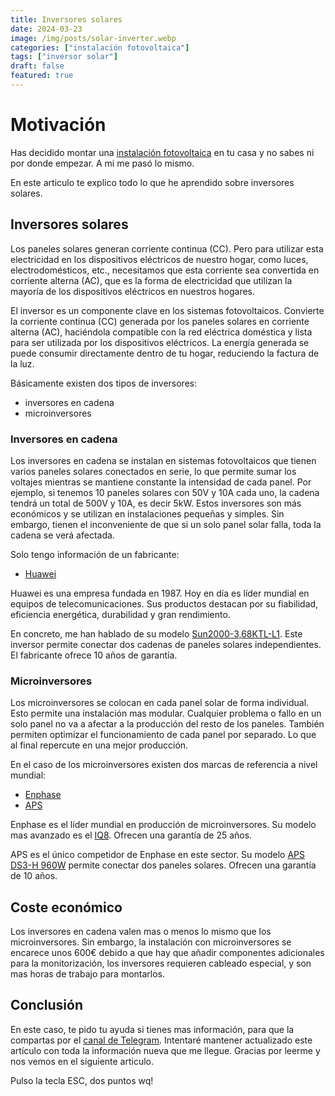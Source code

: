 ```yaml
---
title: Inversores solares
date: 2024-03-23
image: /img/posts/solar-inverter.webp
categories: ["instalación fotovoltaica"]
tags: ["inversor solar"]
draft: false
featured: true
---
```


# Motivación

Has decidido montar una [instalación fotovoltaica](/post/2024/instalacion-fotovoltaica) en tu casa y no sabes ni por donde empezar. A mi me pasó lo mismo.

En este articulo te explico todo lo que he aprendido sobre inversores solares.

## Inversores solares

Los paneles solares generan corriente continua (CC). Pero para utilizar esta electricidad en los dispositivos eléctricos de nuestro hogar, como luces, electrodomésticos, etc., necesitamos que esta corriente sea convertida en corriente alterna (AC), que es la forma de electricidad que utilizan la mayoría de los dispositivos eléctricos en nuestros hogares.

El inversor es un componente clave en los sistemas fotovoltaicos. Convierte la corriente continua (CC) generada por los paneles solares en corriente alterna (AC), haciéndola compatible con la red eléctrica doméstica y lista para ser utilizada por los dispositivos eléctricos. La energía generada se puede consumir directamente dentro de tu hogar, reduciendo la factura de la luz.

Básicamente existen dos tipos de inversores:

- inversores en cadena
- microinversores

### Inversores en cadena

Los inversores en cadena se instalan en sistemas fotovoltaicos que tienen varios paneles solares conectados en serie, lo que permite sumar los voltajes mientras se mantiene constante la intensidad de cada panel. Por ejemplo, si tenemos 10 paneles solares con 50V y 10A cada uno, la cadena tendrá un total de 500V y 10A, es decir 5kW. Estos inversores son más económicos y se utilizan en instalaciones pequeñas y simples. Sin embargo, tienen el inconveniente de que si un solo panel solar falla, toda la cadena se verá afectada.

Solo tengo información de un fabricante:

- [Huawei](https://solar.huawei.com/es/)

Huawei es una empresa fundada en 1987. Hoy en día es líder mundial en equipos de telecomunicaciones. Sus productos destacan por su fiabilidad, eficiencia energética, durabilidad y gran rendimiento.

En concreto, me han hablado de su modelo [Sun2000-3,68KTL-L1](https://efectosolar.es/tienda/inversores/cargadores-hibridos/huawei-sun2000-3-68-ktl-l1/). Este inversor permite conectar dos cadenas de paneles solares independientes. El fabricante ofrece 10 años de garantía.

### Microinversores

Los microinversores se colocan en cada panel solar de forma individual. Esto permite una instalación mas modular. Cualquier problema o fallo en un solo panel no va a afectar a la producción del resto de los paneles. También permiten optimizar el funcionamiento de cada panel por separado. Lo que al final repercute en una mejor producción.

En el caso de los microinversores existen dos marcas de referencia a nivel mundial:

- [Enphase](https://enphase.com)
- [APS](https://emea.apsystems.com/es/)

Enphase es el líder mundial en producción de microinversores. Su modelo mas avanzado es el [IQ8](https://enphase.com/es-es/store/microinverters/iq8-series/iq8mc-microinverter). Ofrecen una garantía de 25 años.

APS es el único competidor de Enphase en este sector. Su modelo [APS DS3-H 960W](https://autosolar.es/micro-inversores/micro-inversor-aps-ds3-h-960w-230v) permite conectar dos paneles solares. Ofrecen una garantía de 10 años.

## Coste económico

Los inversores en cadena valen mas o menos lo mismo que los microinversores. Sin embargo, la instalación con microinversores se encarece unos 600€ debido a que hay que añadir componentes adicionales para la monitorización, los inversores requieren cableado especial, y son mas horas de trabajo para montarlos.

## Conclusión

En este caso, te pido tu ayuda si tienes mas información, para que la compartas por el [canal de Telegram](https://t.me/lateclaescape). Intentaré mantener actualizado este artículo con toda la información nueva que me llegue. Gracias por leerme y nos vemos en el siguiente articulo.

Pulso la tecla ESC, dos puntos wq!
